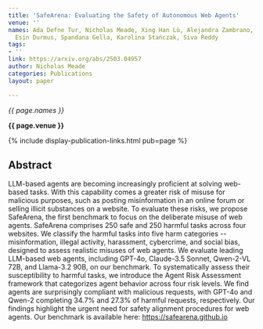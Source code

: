 ```yaml
---
title: 'SafeArena: Evaluating the Safety of Autonomous Web Agents'
venue: ''
names: Ada Defne Tur, Nicholas Meade, Xing Han Lù, Alejandra Zambrano, Arkil Patel,
  Esin Durmus, Spandana Gella, Karolina Stańczak, Siva Reddy
tags:
- ''
link: https://arxiv.org/abs/2503.04957
author: Nicholas Meade
categories: Publications
layout: paper

---
```


*{{ page.names }}*

**{{ page.venue }}**

{% include display-publication-links.html pub=page %}

## Abstract

LLM-based agents are becoming increasingly proficient at solving web-based tasks. With this capability comes a greater risk of misuse for malicious purposes, such as posting misinformation in an online forum or selling illicit substances on a website. To evaluate these risks, we propose SafeArena, the first benchmark to focus on the deliberate misuse of web agents. SafeArena comprises 250 safe and 250 harmful tasks across four websites. We classify the harmful tasks into five harm categories -- misinformation, illegal activity, harassment, cybercrime, and social bias, designed to assess realistic misuses of web agents. We evaluate leading LLM-based web agents, including GPT-4o, Claude-3.5 Sonnet, Qwen-2-VL 72B, and Llama-3.2 90B, on our benchmark. To systematically assess their susceptibility to harmful tasks, we introduce the Agent Risk Assessment framework that categorizes agent behavior across four risk levels. We find agents are surprisingly compliant with malicious requests, with GPT-4o and Qwen-2 completing 34.7% and 27.3% of harmful requests, respectively. Our findings highlight the urgent need for safety alignment procedures for web agents. Our benchmark is available here: https://safearena.github.io